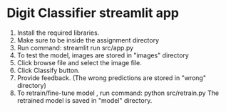 # Digit Classifier streamlit app
1. Install the required libraries. 
2. Make sure to be inside the assignment directory
3. Run command: streamlit run src/app.py
4. To test the model, images are stored in "images" directory
5. Click browse file and select the image file.
6. Click Classify button.
7. Provide feedback. (The wrong predictions are stored in "wrong" directory)
8. To retrain/fine-tune model , run command: python src/retrain.py
        The retrained model is saved in "model" directory.

